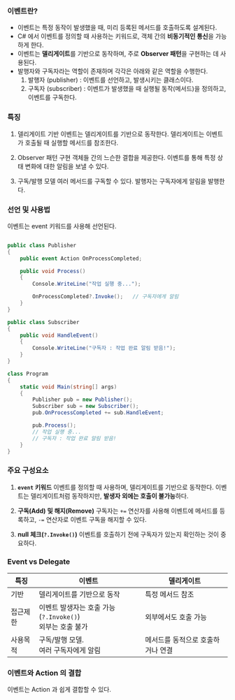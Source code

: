 
### 이벤트란?
- 이벤트는 특정 동작이 발생했을 때, 미리 등록된 메서드를 호출하도록 설계된다.
- C# 에서 이벤트를 정의할 때 사용하는 키워드로, 객체 간의 **비동기적인 통신**을 가능하게 한다.
- 이벤트는 **델리게이트**를 기반으로 동작하며, 주로 **Observer 패턴**을 구현하는 데 사용된다.
- 발행자와 구독자라는 역할이 존재하며 각각은 아래와 같은 역할을 수행한다.
	1. 발행자 (publisher) : 이벤트를 선언하고, 발생시키는 클래스이다.
	2. 구독자 (subscriber) : 이벤트가 발생했을 때 실행될 동작(메서드)을 정의하고, 이벤트를 구독한다.

### 특징
1. 델리게이트 기반
	이벤트는 델리게이트를 기반으로 동작한다.
	델리게이트는 이벤트가 호출될 때 실행할 메서드를 참조한다.

2. Observer 패턴 구현
	객체들 간의 느슨한 결합을 제공한다.
	이벤트를 통해 특정 상태 변화에 대한 알림을 보낼 수 있다.

3. 구독/발행 모델
	여러 메서드를 구독할 수 있다.
	발행자는 구독자에게 알림을 발행한다.


### 선언 및 사용법
이벤트는 event 키워드를 사용해 선언된다.
```csharp

public class Publisher
{
    public event Action OnProcessCompleted;

    public void Process()
    {
        Console.WriteLine("작업 실행 중...");

        OnProcessCompleted?.Invoke();   // 구독자에게 알림
    }
}

public class Subscriber
{
    public void HandleEvent()
    {
        Console.WriteLine("구독자 : 작업 완료 알림 받음!");
    }
}

class Program
{
    static void Main(string[] args)
    {
        Publisher pub = new Publisher();
        Subscriber sub = new Subscriber();
        pub.OnProcessCompleted += sub.HandleEvent;

        pub.Process();
        // 작업 실행 중...
        // 구독자 : 작업 완료 알림 받음!
    }
}
```

### 주요 구성요소

1. **`event` 키워드**
	이벤트를 정의할 때 사용하며, 델리게이트를 기반으로 동작한다.
	이벤트는 델리게이트처럼 동작하지만, **발생자 외에는 호출이 불가능**하다.

2. **구독(Add) 및 해지(Remove)**
	구독자는 `+=` 연산자를 사용해 이벤트에 메서드를 등록하고, `-=` 연산자로 이벤트 구독을 해지할 수 있다.

3. **null 체크(`?.Invoke()`)**
	이벤트를 호출하기 전에 구독자가 있는지 확인하는 것이 중요하다.


### Event vs Delegate

| 특징   | 이벤트                                       | 델리게이트              |
| ---- | ----------------------------------------- | ------------------ |
| 기반   | 델리게이트를 기반으로 동작                            | 특정 메서드 참조          |
| 접근제한 | 이벤트 발생자는 호출 가능(`?.Invoke()`)<br>외부는 호출 불가 | 외부에서도 호출 가능        |
| 사용목적 | 구독/발행 모델.<br>여러 구독자에게 알림                  | 메서드를 동적으로 호출하거나 연결 |

### 이벤트와 Action 의 결합
이벤트는 Action 과 쉽게 결합할 수 있다.
```csharp

```
